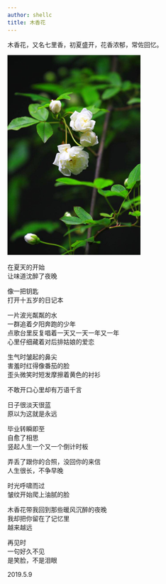 ```yaml
---
author: shellc
title: 木香花
---
```


木香花，又名七里香，初夏盛开，花香浓郁，常佐回忆。

<!--more-->

<img src="/assets/images/posts/muxianghua.jpg" alt="木香花" width="300" />

在夏天的开始<br />
让味道沈醉了夜晚

像一把钥匙<br />
打开十五岁的日记本

一片波光粼粼的水<br />
一群追着夕阳奔跑的少年<br />
点歌台里反复唱着一天又一天一年又一年<br />
心里仔细藏着对后排姑娘的爱恋

生气时皱起的鼻尖<br />
害羞时红得像番茄的脸<br />
歪头微笑时短发摩擦着黄色的衬衫

不敢开口心里却有万语千言

日子很淡天很蓝<br />
原以为这就是永远

毕业转瞬即至<br />
自愈了相思<br />
竖起人生一个又一个倒计时板

弄丢了跟你的合照，没回你的来信<br />
人生很长，不争早晚

时光呼啸而过<br />
皱纹开始爬上油腻的脸

木香花带我回到那些暖风沉醉的夜晚<br />
我却把你留在了记忆里<br />
越来越远

再见时<br />
一句好久不见<br />
是笑脸，不是泪眼

2019.5.9
